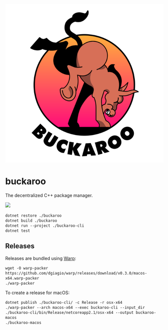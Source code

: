 <p align="center">
  <img src="www/logo-medium.png?raw=true" alt="Buckaroo" />
</p>

# buckaroo

The decentralized C++ package manager.

[![](https://img.shields.io/travis/LoopPerfect/buckaroo/buckaroo-redux.svg)](https://travis-ci.org/LoopPerfect/buckaroo)

```bash=
dotnet restore ./buckaroo
dotnet build ./buckaroo
dotnet run --project ./buckaroo-cli
dotnet test
```

## Releases

Releases are bundled using [Warp](https://github.com/dgiagio/warp):

```bash=
wget -O warp-packer https://github.com/dgiagio/warp/releases/download/v0.3.0/macos-x64.warp-packer
./warp-packer
```

To create a release for macOS:

```bash=
dotnet publish ./buckaroo-cli/ -c Release -r osx-x64
./warp-packer --arch macos-x64 --exec buckaroo-cli --input_dir ./buckaroo-cli/bin/Release/netcoreapp2.1/osx-x64 --output buckaroo-macos
./buckaroo-macos
```

